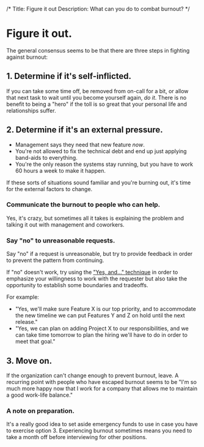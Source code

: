 /*
Title: Figure it out
Description: What can you do to combat burnout?
*/

# Figure it out.
The general consensus seems to be that there are three steps in fighting
against burnout:

## 1. Determine if it's self-inflicted.
If you can take some time off, be removed from on-call for a bit, or allow that
next task to wait until you become yourself again, *do it*. There is no benefit
to being a "hero" if the toll is so great that your personal life and
relationships suffer.

## 2. Determine if it's an external pressure.
* Management says they need that new feature *now*. 
* You're not allowed to fix the technical debt and end up just applying 
  band-aids to everything.
* You're the only reason the systems stay running, but you have to work 60 
  hours a week to make it happen.

If these sorts of situations sound familiar and you're burning out, it's time 
for the external factors to change.

### Communicate the burnout to people who can help. 
Yes, it's crazy, but sometimes all it takes is explaining the problem and 
talking it out with management and coworkers.

### Say "no" to unreasonable requests.
Say "no" if a request is unreasonable, but try to provide feedback in order to
prevent the pattern from continuing. 

If "no" doesn't work, try using the <a href="http://www.huffingtonpost.com/
liz-orsquo/cant-say-no-say-yes-instead_b_4583052.html" target="_blank">"Yes, 
and..." technique</a> in order to emphasize your willingness to work with 
the requester but also take the opportunity to establish some boundaries and 
tradeoffs. 
  
For example:

* "Yes, we'll make sure Feature X is our top priority, and to accommodate 
  the new timeline we can put Features Y and Z on hold until the next 
  release."
* "Yes, we can plan on adding Project X to our responsibilities, and we can
  take time tomorrow to plan the hiring we'll have to do in order to meet 
  that goal."

## 3. Move on.
If the organization can't change enough to prevent burnout, leave. A recurring 
point with people who have escaped burnout seems to be "I'm so much more happy
now that I work for a company that allows me to maintain a good work-life 
balance."

### A note on preparation.
It's a really good idea to set aside emergency funds to use in case you have to
exercise option 3. Experiencing burnout sometimes means you need to take a 
month off before interviewing for other positions.